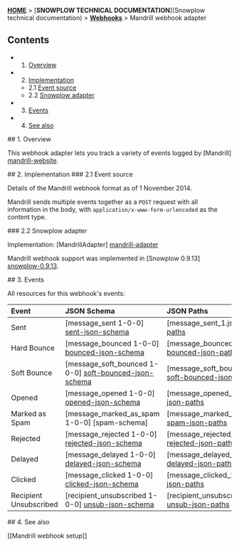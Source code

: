 <a name="top" />

[**HOME**](Home) > [**SNOWPLOW TECHNICAL DOCUMENTATION**](Snowplow technical documentation) > [**Webhooks**](Webhooks) > Mandrill webhook adapter

## Contents

- 1. [Overview](#overview)  
- 2. [Implementation](#implementation)  
  - 2.1 [Event source](#source)  
  - 2.2 [Snowplow adapter](#adapter)  
- 3. [Events](#events)  
- 4. [See also](#see-also)

<a name="overview" />
## 1. Overview

This webhook adapter lets you track a variety of events logged by [Mandrill] [mandrill-website].

<a name="implementation" />
## 2. Implementation

<a name="source" />
### 2.1 Event source

Details of the Mandrill webhook format as of 1 November 2014.

Mandrill sends multiple events together as a `POST` request with all information in the body, with `application/x-www-form-urlencoded` as the content type.

<a name="adapter" />
### 2.2 Snowplow adapter

Implementation: [MandrillAdapter] [mandrill-adapter]

Mandrill webhook support was implemented in [Snowplow 0.9.13] [snowplow-0.9.13].

<a name="events" />
## 3. Events

All resources for this webhook's events:

| **Event**      | **JSON Schema**                                  | **JSON Paths**                                    | **Redshift Table**                                     |
|:---------------|:-------------------------------------------------|:--------------------------------------------------|:-------------------------------------------------------|
| Sent                   | [message_sent 1-0-0] [sent-json-schema]                 | [message_sent_1.json] [sent-json-paths]                 | [com_mandrill_message_sent_1.sql] [sent-sql]                 |
| Hard Bounce            | [message_bounced 1-0-0] [bounced-json-schema]           | [message_bounced_1.json] [bounced-json-paths]           | [com_mandrill_message_bounced_1.sql] [bounced-sql]           |
| Soft Bounce            | [message_soft_bounced 1-0-0] [soft-bounced-json-schema] | [message_soft_bounced_1.json] [soft-bounced-json-paths] | [com_mandrill_message_soft_bounced_1.sql] [soft-bounced-sql] |
| Opened                 | [message_opened 1-0-0] [opened-json-schema]             | [message_opened_1.json] [opened-json-paths]             | [com_mandrill_message_opened_1.sql] [opened-sql]             |
| Marked as Spam         | [message_marked_as_spam 1-0-0] [spam-schema]            | [message_marked_as_spam_1.json] [spam-json-paths]       | [com_mandrill_message_marked_as_spam.sql] [spam-sql]         |
| Rejected               | [message_rejected 1-0-0] [rejected-json-schema]         | [message_rejected_1.json] [rejected-json-paths]         | [com_mandrill_message_rejected_1.sql] [rejected-sql]         |
| Delayed                | [message_delayed 1-0-0] [delayed-json-schema]           | [message_delayed_1.json] [delayed-json-paths]           | [com_mandrill_message_delayed_1.sql] [delayed-sql]           |
| Clicked                | [message_clicked 1-0-0] [clicked-json-schema]           | [message_clicked_1.json] [clicked-json-paths]           | [com_mandrill_message_clicked_1.sql] [clicked-sql]           |
| Recipient Unsubscribed | [recipient_unsubscribed 1-0-0] [unsub-json-schema]      | [recipient_unsubscribed_1.json] [unsub-json-paths]      | [com_mandrill_recipient_unsubscribed_1.sql] [unsub-sql]      |

<a name="see-also" />
## 4. See also

[[Mandrill webhook setup]]

[mandrill-website]: https://mandrill.com/
[mandrill-adapter]: https://github.com/snowplow/snowplow/blob/master/3-enrich/scala-common-enrich/src/main/scala/com.snowplowanalytics.snowplow.enrich/common/adapters/registry/MandrillAdapter.scala
[snowplow-0.9.13]: https://github.com/snowplow/snowplow/releases/tag/0.9.13

[sent-json-schema]: https://github.com/snowplow/iglu-central/tree/master/schemas/com.mandrill/message_sent/jsonschema/1-0-0
[bounced-json-schema]: https://github.com/snowplow/iglu-central/tree/master/schemas/com.mandrill/message_bounced/jsonschema/1-0-0
[soft-bounced-json-schema]: https://github.com/snowplow/iglu-central/tree/master/schemas/com.mandrill/message_soft_bounced/jsonschema/1-0-0
[opened-json-schema]: https://github.com/snowplow/iglu-central/tree/master/schemas/com.mandrill/message_opened/jsonschema/1-0-0
[spam-json-schema]: https://github.com/snowplow/iglu-central/tree/master/schemas/com.mandrill/message_marked_as_spam/jsonschema/1-0-0
[rejected-json-schema]: https://github.com/snowplow/iglu-central/tree/master/schemas/com.mandrill/message_rejected/jsonschema/1-0-0
[delayed-json-schema]: https://github.com/snowplow/iglu-central/tree/master/schemas/com.mandrill/message_delayed/jsonschema/1-0-0
[clicked-json-schema]: https://github.com/snowplow/iglu-central/tree/master/schemas/com.mandrill/message_clicked/jsonschema/1-0-0
[unsub-json-schema]: https://github.com/snowplow/iglu-central/tree/master/schemas/com.mandrill/recipient_unsubscribed/jsonschema/1-0-0

[sent-json-paths]: https://github.com/snowplow/snowplow/tree/master/4-storage/redshift-storage/jsonpaths/com.mandrill/message_sent_1.json
[bounced-json-paths]: https://github.com/snowplow/snowplow/tree/master/4-storage/redshift-storage/jsonpaths/com.mandrill/message_bounced_1.json
[soft-bounced-json-paths]: https://github.com/snowplow/snowplow/tree/master/4-storage/redshift-storage/jsonpaths/com.mandrill/message_soft_bounced_1.json
[opened-json-paths]: https://github.com/snowplow/snowplow/tree/master/4-storage/redshift-storage/jsonpaths/com.mandrill/message_opened_1.json
[spam-json-paths]: https://github.com/snowplow/snowplow/tree/master/4-storage/redshift-storage/jsonpaths/com.mandrill/message_marked_as_spam_1.json
[rejected-json-paths]: https://github.com/snowplow/snowplow/tree/master/4-storage/redshift-storage/jsonpaths/com.mandrill/message_rejected_1.json
[delayed-json-paths]: https://github.com/snowplow/snowplow/tree/master/4-storage/redshift-storage/jsonpaths/com.mandrill/message_delayed_1.json
[clicked-json-paths]: https://github.com/snowplow/snowplow/tree/master/4-storage/redshift-storage/jsonpaths/com.mandrill/message_clicked_1.json
[unsub-json-paths]: https://github.com/snowplow/snowplow/tree/master/4-storage/redshift-storage/jsonpaths/com.mandrill/recipient_unsubscribed_1.json

[sent-sql]: https://github.com/snowplow/snowplow/tree/master/4-storage/redshift-storage/sql/com.mandrill/message_sent_1.sql
[bounced-sql]: https://github.com/snowplow/snowplow/tree/master/4-storage/redshift-storage/sql/com.mandrill/message_bounced_1.sql
[soft-bounced-sql]: https://github.com/snowplow/snowplow/tree/master/4-storage/redshift-storage/sql/com.mandrill/message_soft_bounced_1.sql
[opened-sql]: https://github.com/snowplow/snowplow/tree/master/4-storage/redshift-storage/sql/com.mandrill/message_opened_1.sql
[spam-sql]: https://github.com/snowplow/snowplow/tree/master/4-storage/redshift-storage/sql/com.mandrill/message_marked_as_spam_1.sql
[rejected-sql]: https://github.com/snowplow/snowplow/tree/master/4-storage/redshift-storage/sql/com.mandrill/message_rejected_1.sql
[delayed-sql]: https://github.com/snowplow/snowplow/tree/master/4-storage/redshift-storage/sql/com.mandrill/message_delayed_1.sql
[clicked-sql]: https://github.com/snowplow/snowplow/tree/master/4-storage/redshift-storage/sql/com.mandrill/message_clicked_1.sql
[unsub-sql]: https://github.com/snowplow/snowplow/tree/master/4-storage/redshift-storage/sql/com.mandrill/recipient_unsubscribed_1.sql
